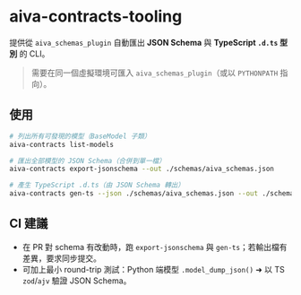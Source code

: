 # aiva-contracts-tooling

提供從 `aiva_schemas_plugin` 自動匯出 **JSON Schema** 與 **TypeScript `.d.ts` 型別** 的 CLI。

> 需要在同一個虛擬環境可匯入 `aiva_schemas_plugin`（或以 `PYTHONPATH` 指向）。

## 使用

```bash
# 列出所有可發現的模型（BaseModel 子類）
aiva-contracts list-models

# 匯出全部模型的 JSON Schema（合併到單一檔）
aiva-contracts export-jsonschema --out ./schemas/aiva_schemas.json

# 產生 TypeScript .d.ts（由 JSON Schema 轉出）
aiva-contracts gen-ts --json ./schemas/aiva_schemas.json --out ./schemas/aiva_schemas.d.ts
```

## CI 建議

- 在 PR 對 schema 有改動時，跑 `export-jsonschema` 與 `gen-ts`；若輸出檔有差異，要求同步提交。
- 可加上最小 round-trip 測試：Python 端模型 `.model_dump_json()` ➜ 以 TS `zod`/`ajv` 驗證 JSON Schema。

